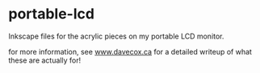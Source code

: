 # portable-lcd
Inkscape files for the acrylic pieces on my portable LCD monitor. 

for more information, see www.davecox.ca for a detailed writeup of what these are actually for!
